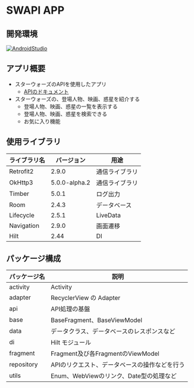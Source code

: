 # SWAPI APP

## 開発環境
[![AndroidStudio](https://img.shields.io/badge/Android%20Studio-Dolphin%20%7C%202021.3.1-blue)](https://developer.android.com/studio/)

## アプリ概要
- スターウォーズのAPIを使用したアプリ
  - [APIのドキュメント](https://swapi.dev/documentation)
- スターウォーズの、登場人物、映画、惑星を紹介する
  - 登場人物、映画、惑星の一覧を表示する
  - 登場人物、映画、惑星を検索できる
  - お気に入り機能

## 使用ライブラリ
|ライブラリ名|バージョン|用途|
|--|--|--|
| Retrofit2 | 2.9.0 | 通信ライブラリ |
| OkHttp3 | 5.0.0-alpha.2 | 通信ライブラリ |
| Timber | 5.0.1 | ログ出力 |
| Room | 2.4.3 | データベース |
| Lifecycle | 2.5.1 | LiveData|
| Navigation | 2.9.0 | 画面遷移 |
| Hilt | 2.44 | DI |



## パッケージ構成
| パッケージ名 | 説明 |
|--|--|
| activity | Activity |
| adapter | RecyclerView の Adapter |
| api | API処理の基盤 |
| base | BaseFragment、BaseViewModel |
| data | データクラス、データベースのレスポンスなど |
| di | Hilt モジュール |
| fragment | Fragment及び各FragmentのViewModel |
| repository | APIのリクエスト、データベースの操作などを行う |
| utils | Enum、WebViewのリンク、Date型の処理など |
